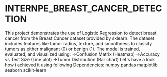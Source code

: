 # INTERNPE_BREAST_CANCER_DETECTION
This project demonstrates the use of Logistic Regression to detect breast cancer from the Breast Cancer dataset provided by sklearn.
The dataset includes features like tumor radius, texture, and smoothness to classify tumors as either malignant (0) or benign (1).
The model is trained, evaluated, and visualized using:
->Confusion Matrix (Heatmap)
->Accuracy vs Test Size (Line plot)
->Tumor Distribution (Bar chart)
Let's have a look how i achieved it using following Dependencies:
numpy
pandas
matplotlib
seaborn
scikit-learn
